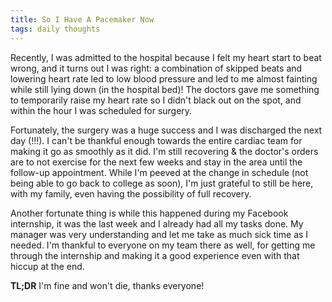 ```yaml
---
title: So I Have A Pacemaker Now
tags: daily thoughts
---
```


Recently, I was admitted to the hospital because I felt my heart start to beat
wrong, and it turns out I was right: a combination of skipped beats and
lowering heart rate led to low blood pressure and led to me almost fainting
while still lying down (in the hospital bed)! The doctors gave me something to
temporarily raise my heart rate so I didn't black out on the spot, and within
the hour I was scheduled for surgery.

Fortunately, the surgery was a huge success and I was discharged the next day
(!!!). I can't be thankful enough towards the entire cardiac team for making it
go as smoothly as it did. I'm still recovering & the doctor's orders are to not
exercise for the next few weeks and stay in the area until the follow-up
appointment. While I'm peeved at the change in schedule (not being able to go
back to college as soon), I'm just grateful to still be here, with my family,
even having the possibility of full recovery.

Another fortunate thing is while this happened during my Facebook internship,
it was the last week and I already had all my tasks done. My manager was very
understanding and let me take as much sick time as I needed. I'm thankful to
everyone on my team there as well, for getting me through the internship and
making it a good experience even with that hiccup at the end.

**TL;DR** I'm fine and won't die, thanks everyone!
